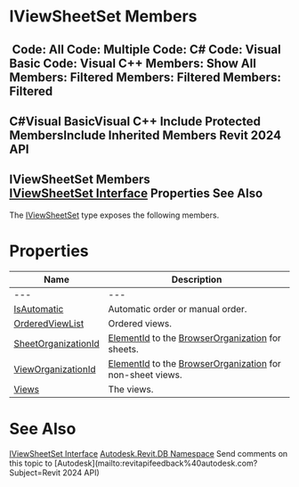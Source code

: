 # IViewSheetSet Members

﻿
 Code: All Code: Multiple Code: C# Code: Visual Basic Code: Visual C++  Members: Show All Members: Filtered Members: Filtered Members: Filtered   
---  
C#Visual BasicVisual C++
Include Protected MembersInclude Inherited Members
Revit 2024 API  
---  
IViewSheetSet Members  
[IViewSheetSet Interface](4c3ef0b6-6d63-1e58-cff4-aabd4d8f75a2.md "IViewSheetSet Interface") Properties See Also  
---  
The [IViewSheetSet](4c3ef0b6-6d63-1e58-cff4-aabd4d8f75a2.md "IViewSheetSet Interface") type exposes the following members.
# Properties
| Name | Description |
| --- | --- |
| --- | --- | --- |
| [IsAutomatic](0d6e1c51-111d-87d6-fdb1-b24ddc09ef53.md "IsAutomatic Property") | Automatic order or manual order. |
| [OrderedViewList](fd9a9560-5984-91ee-f888-6550524215b9.md "OrderedViewList Property") | Ordered views. |
| [SheetOrganizationId](69873730-6de8-19d4-eef7-ae05d8990856.md "SheetOrganizationId Property") | [ElementId](44f3f7b1-3229-3404-93c9-dc5e70337dd6.md "ElementId Class") to the [BrowserOrganization](4fd57c3f-6127-efd9-f79e-70ad3e5dc1cc.md "BrowserOrganization Class") for sheets. |
| [ViewOrganizationId](cab190d0-c36b-4bdb-1259-93241c94fd58.md "ViewOrganizationId Property") | [ElementId](44f3f7b1-3229-3404-93c9-dc5e70337dd6.md "ElementId Class") to the [BrowserOrganization](4fd57c3f-6127-efd9-f79e-70ad3e5dc1cc.md "BrowserOrganization Class") for non-sheet views. |
| [Views](48d5707a-ef8b-3609-a573-c393026bc812.md "Views Property") | The views. |

# See Also
[IViewSheetSet Interface](4c3ef0b6-6d63-1e58-cff4-aabd4d8f75a2.md "IViewSheetSet Interface")
[Autodesk.Revit.DB Namespace](87546ba7-461b-c646-cbb1-2cb8f5bff8b2.md "Autodesk.Revit.DB Namespace")
Send comments on this topic to [Autodesk](mailto:revitapifeedback%40autodesk.com?Subject=Revit 2024 API)